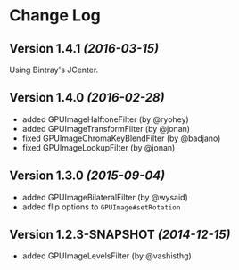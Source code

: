 Change Log
==========

Version 1.4.1 *(2016-03-15)*
----------------------------

Using Bintray's JCenter.


Version 1.4.0 *(2016-02-28)*
----------------------------

* added GPUImageHalftoneFilter (by @ryohey)
* added GPUImageTransformFilter (by @jonan)
* fixed GPUImageChromaKeyBlendFilter (by @badjano)
* fixed GPUImageLookupFilter (by @jonan)

Version 1.3.0 *(2015-09-04)*
----------------------------

 * added GPUImageBilateralFilter (by @wysaid)
 * added flip options to `GPUImage#setRotation`

Version 1.2.3-SNAPSHOT *(2014-12-15)*
----------------------------

 * added GPUImageLevelsFilter (by @vashisthg)

